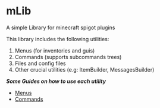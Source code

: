 # mLib
A simple Library for minecraft spigot plugins

This library includes the following utilities:
  1) Menus (for inventories and guis)
  2) Commands (supports subcommands trees)
  3) Files and config files
  4) Other crucial utilities (e.g: ItemBuilder, MessagesBuilder)


***Some Guides on how to use each utility***
- [Menus](../../wiki/Menu)
- [Commands](../../wiki/Commands)

